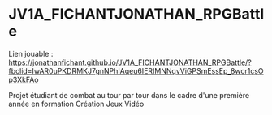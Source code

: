 # JV1A_FICHANTJONATHAN_RPGBattle

Lien jouable : https://jonathanfichant.github.io/JV1A_FICHANTJONATHAN_RPGBattle/?fbclid=IwAR0uPKDRMKJ7gnNPhIAqeu6IERIMNNqvViGPSmEssEp_8wcr1csOp3XkFAo

Projet étudiant de combat au tour par tour dans le cadre d'une première année en formation Création Jeux Vidéo
